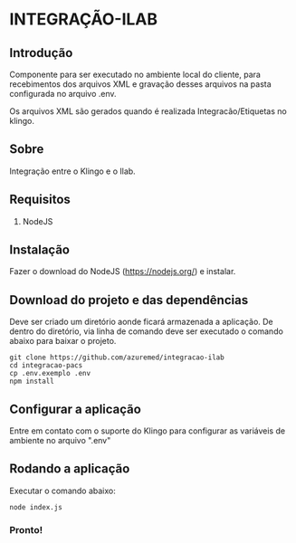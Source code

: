 # INTEGRAÇÃO-ILAB

## Introdução

Componente para ser executado no ambiente local do cliente, para recebimentos dos arquivos XML e gravação desses arquivos na pasta configurada no arquivo .env.

Os arquivos XML são gerados quando é realizada Integracão/Etiquetas no klingo.

## Sobre

Integração entre o Klingo e o Ilab.

## Requisitos

1. NodeJS

## Instalação

Fazer o download do NodeJS (https://nodejs.org/) e instalar.

## Download do projeto e das dependências

Deve ser criado um diretório aonde ficará armazenada a aplicação. De dentro do diretório, via linha de comando deve ser executado o comando abaixo para baixar o projeto.

    git clone https://github.com/azuremed/integracao-ilab
    cd integracao-pacs
    cp .env.exemplo .env
    npm install

## Configurar a aplicação

Entre em contato com o suporte do Klingo para configurar as variáveis de ambiente no arquivo ".env"

## Rodando a aplicação

Executar o comando abaixo:

    node index.js

### Pronto!
